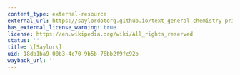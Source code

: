```yaml
---
content_type: external-resource
external_url: https://saylordotorg.github.io/text_general-chemistry-principles-patterns-and-applications-v1.0/s05-07-introduction-to-the-periodic-t.html
has_external_license_warning: true
license: https://en.wikipedia.org/wiki/All_rights_reserved
status: ''
title: \[Saylor\]
uid: 18db1ba9-00b3-4c70-9b5b-76bb2f9fc92b
wayback_url: ''
---
```

